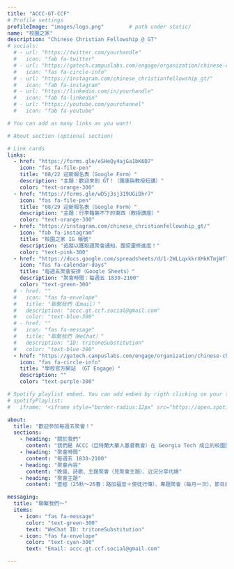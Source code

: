 ```yaml
---
title: "ACCC-GT-CCF"
# Profile settings
profileImage: "images/logo.png"        # path under static/
name: "校園之家"
description: "Chinese Christian Fellowship @ GT"
# socials:
  # - url: "https://twitter.com/yourhandle"
  #   icon: "fab fa-twitter"
  # - url: "https://gatech.campuslabs.com/engage/organization/chinese-christian-fellowship"
  #   icon: "fas fa-circle-info"
  # - url: "https://instagram.com/chinese_christianfellowship_gt/"
  #   icon: "fab fa-instagram"
  # - url: "https://linkedin.com/in/yourhandle"
  #   icon: "fab fa-linkedin"
  # - url: "https://youtube.com/yourchannel"
  #   icon: "fab fa-youtube"

# You can add as many links as you want!

# About section (optional section)

# Link cards
links:
  - href: "https://forms.gle/eSHeQy4ajGa1bK6D7"
    icon: "fas fa-file-pen"
    title: "08/22 迎新報名表（Google Form）"
    description: "主題：歡迎來到 GT！（團康與教授短講）"
    color: "text-orange-300"
  - href: "https://forms.gle/wD5j3sj319UGiDhr7"
    icon: "fas fa-file-pen"
    title: "08/29 迎新報名表（Google Form）"
    description: "主題：行李箱裝不下的東西（教授講座）"
    color: "text-orange-300"
  - href: "https://instagram.com/chinese_christianfellowship_gt/"
    icon: "fab fa-instagram"
    title: "校園之家 IG 帳號"
    description: "追蹤以獲取週聚會通知、團契靈修進度！"
    color: "text-pink-300"
  - href: "https://docs.google.com/spreadsheets/d/1-2WLLqxkkrXHkKTmjWf7m58sFvTVKyxrTEToFYsoOvw/edit?usp=sharing"
    icon: "fas fa-calendar-days"
    title: "每週五聚會安排（Google Sheets）"
    description: "聚會時間：每週五 1830-2100"
    color: "text-green-300"
  # - href: ""
  #   icon: "fas fa-envelope"
  #   title: "聯繫我們（Email）"
  #   description: "accc.gt.ccf.social@gmail.com"
  #   color: "text-blue-300"
  # - href: ""
  #   icon: "fas fa-message"
  #   title: "聯繫我們（WeChat）"
  #   description: "ID: tritoneSubstitution"
  #   color: "text-blue-300"
  - href: "https://gatech.campuslabs.com/engage/organization/chinese-christian-fellowship"
    icon: "fas fa-circle-info"
    title: "學校官方網站 （GT Engage）"
    description: ""
    color: "text-purple-300"

# Spotify playlist embed. You can add embed by rigth clicking on your spotify playlist -> Share -> Copy embed. After copying the embed, replace it with the iframe below.
# spotifyPlaylist:
#   iframe: '<iframe style="border-radius:12px" src="https://open.spotify.com/embed/playlist/6zcsSLDrLiCpX8KDzNiIhS?utm_source=generator" width="100%" height="152" frameborder="0" allow="autoplay; clipboard-write; encrypted-media; fullscreen; picture-in-picture" loading="lazy"></iframe>'

about:
  title: "歡迎參加每週五聚會！"
  sections:
    - heading: "關於我們"
      content: "我們是 ACCC（亞特蘭大華人基督教會）在 Georgia Tech 成立的校園團契，也是亞特蘭大中城地區校園福音事工"
    - heading: "聚會時間"
      content: "每週五 1830-2100"
    - heading: "聚會內容"
      content: "晚餐、詩歌、主題聚會（見聚會主題）、近況分享代禱"
    - heading: "聚會主題"
      content: "查經（25秋～26春：路加福音＋使徒行傳）、專題聚會（每月一次）、節日慶祝、迎新、電影欣賞"

messaging:
  title: "聯繫我們～"
  items:
    - icon: "fas fa-message"
      color: "text-green-300"
      text: "WeChat ID: tritoneSubstitution"
    - icon: "fas fa-envelope"
      color: "text-cyan-300"
      text: "Email: accc.gt.ccf.social@gmail.com"

---
```

